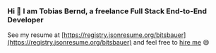 ### Hi 👋 I am Tobias Bernd, a freelance Full Stack End-to-End Developer

See my resume at [https://registry.jsonresume.org/bitsbauer](https://registry.jsonresume.org/bitsbauer) and feel free to <a href="mailto:hello@bits-bauer.de">hire me</a> 😄

